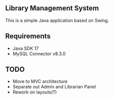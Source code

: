 Library Management System
-------

This is a simple Java application based on Swing.

Requirements
---
- Java SDK 17
- MySQL Connector v8.3.0


TODO
---

- Move to MVC architecture
- Separate out Admin and Librarian Panel
- Rework on layouts(?)
